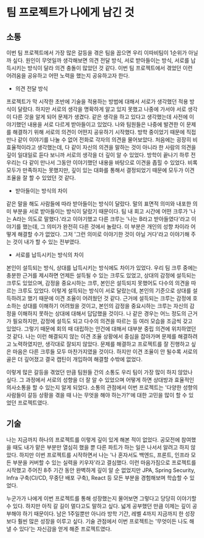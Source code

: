 # 팀 프로젝트가 나에게 남긴 것
## 소통
 이번 팀 프로젝트에서 가장 많은 갈등을 겪은 팀을 꼽으면 우리 이따비팀이 1순위가 아닐까 싶다. 
원인이 무엇일까 생각해보면 의견 전달 방식, 서로 받아들이는 방식, 서로를 납득시키는 방식이 달라 의견 충돌이 많았던 것 같다.
이번 팀 프로젝트에서 겪었던 이런 어려움을 공유하고 어떤 노력을 했는지 공유하고자 한다.

- 의견 전달 방식

 프로젝트가 막 시작한 초반에 기술을 적용하는 방법에 대해서 서로가 생각했던 적용 방식이 달랐다. 
하지만 서로의 생각을 명확하게 알고 있지 못했고 나중에 가서야 서로 생각이 다른 것을 알게 되어 문제가 생겼다.
같은 생각을 하고 있다고 생각했는데 사전에 이야기했던 내용을 서로 다르게 받아들이고 있었다.
나와 팀원들은 나중에 발견한 이 문제를 해결하기 위해 서로의 의견이 어떤지 공유하기 시작했다.
방학 중이었기 때문에 직접 만나 같이 이야기를 나눌 수 없어 전화로 각자의 의견을 물어보았다.
처음에는 굉장히 비효율적이라고 생각했는데, 다 같이 자신의 의견을 말하는 것이 아니라 한 사람의 의견을 깊이 일대일로 듣다 보니까 서로의 생각을 더 깊이 알 수 있었다.
방학이 끝나기 하루 전 우리는 다 같이 만나서 그동안 이야기했던 내용을 바탕으로 이견을 좁힐 수 있었다.
비록 모두가 만족하지는 못했지만, 깊이 있는 대화를 통해서 결정되었기 때문에 모두가 이견 조율을 잘 할 수 있었던 것 같다.

- 받아들이는 방식의 차이

 같은 말을 해도 사람들에 따라 받아들이는 방식이 달랐다. 말의 표면적 의미와 내포한 의미 부분을 서로 받아들이는 방식이 달랐기 때문이다.
팀 내 회고 시간에 어떤 크루가 '나는 A라는 의도로 말했다.'라고 이야기했고 다른 크루는 '나는 B라고 받아들였다'라고 이야기를 했는데, 그 의미가 완전히 다른 것에서 놀랐다.
이 부분은 개인의 성향 차이라 어떻게 해결할 수가 없었다. 그저 '그런 의미로 이야기한 것이 아닐 거다'라고 이야기해 주는 것이 내가 할 수 있는 전부였다.

- 서로를 납득시키는 방식의 차이

 본인이 설득되는 방식, 상대를 납득시키는 방식에도 차이가 있었다. 
우리 팀 크루 중에는 충분한 근거를 제시하면 언제든 설득될 수 있는 크루도 있었고, 상대의 감정에 설득되는 크루도 있었으며, 감정을 중요시하는 크루, 본인은 설득되지 못했어도 다수의 의견을 따르는 크루도 있었다.
이렇게 설득되는 방식이 서로 달랐는데, 본인의 기준으로 상대를 설득하려고 했기 때문에 이견 조율이 어려웠던 것 같다.
근거에 설득되는 크루는 감정에 호소하는 상대를 이해하기 어려웠을 것이고, 본인의 감정을 중요시하는 크루는 자신의 감정을 이해하지 못하는 상대에 대해서 답답했을 것이다.
나 같은 경우는 어느 정도의 근거가 필요하지만, 감정에 설득도 되고 다수의 의견을 따르는 등 여러 모습을 조금씩 갖고 있었다.
그렇기 때문에 회의 때 대립하는 안건에 대해서 대부분 중립 의견에 위치하였던 것 같다.
나는 이런 해결되지 않는 이견 조율 상황에서 중심을 잡아가며 문제를 해결하려고 노력하였지만, 생각대로 잘되지 않았다.
문제를 해결하고 프로젝트를 잘 진행하고 싶은 마음은 다른 크루들 모두 마찬가지였을 것이다. 
하지만 이견 조율이 안 될수록 서로의 골은 더 깊어졌고 결국 캡틴이 개입하여 해결할 수밖에 없었다.

이렇게 많은 갈등을 겪었던 만큼 팀원들 간의 소통도 우리 팀이 가장 많이 하지 않았나 싶다. 
그 과정에서 서로의 성향을 더 잘 알 수 있었으며 어떻게 하면 상대방과 효율적인 의사소통을 할 수 있는지 알게 되었다.
소통의 관점에서 이번 프로젝트는 '다양한 성향의 사람들이 갈등 상황을 겪을 때 나는 무엇을 해야 하는가?'에 대한 고민을 많이 할 수 있었던 프로젝트였다.

## 기술
 나는 지금까지 하나의 프로젝트를 이렇게 깊이 있게 해본 적이 없었다. 공모전에 참여했을 때도 내가 맡은 부분만 열심히 했을 뿐 다른 파트가 하는 일은 나서서 알려고 하지 않았다.
하지만 이번 프로젝트를 시작하면서 나는 '나 혼자서도 백엔드, 프론트, 인프라 모든 부분을 커버할 수 있는 실력을 키우자'라고 결심했다.
이런 마음가짐으로 프로젝트를 시작했고 주어진 8주 기간 동안 완벽하게 깊이 알 순 없었지만 JPA, Spring Security, Infra 구축(CI/CD, 무중단 배포 구축), React 등 모든 부분을 경험해보며 학습할 수 있었다.

누군가가 나에게 이번 프로젝트를 통해 성장했는지 물어보면 그렇다고 당당히 이야기할 수 있다. 하지만 아직 갈 길이 멀다고도 말하고 싶다. 넓게 공부했던 만큼 이제는 깊이 공부해야 하기 때문이다. 
남은 1주일뿐만 아니라 방학 기간, 레벨 4까지 지금까지 한 성장보다 훨씬 많은 성장을 이루고 싶다.
기술 관점에서 이번 프로젝트는 '무엇이든 나도 해낼 수 있다'는 자신감을 얻게 해준 프로젝트였다.
